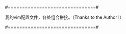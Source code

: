#===============================#

我的vim配置文件，各处组合拼接。（Thanks  to the Author !）

#===============================#

